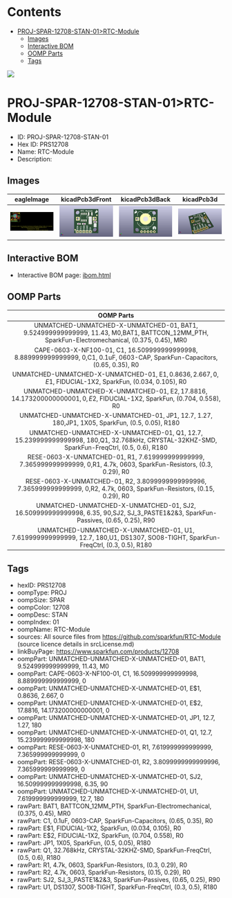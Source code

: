 



Contents
========

* [PROJ-SPAR-12708-STAN-01>RTC-Module](#proj-spar-12708-stan-01rtc-module)
	* [Images](#images)
	* [Interactive BOM](#interactive-bom)
	* [OOMP Parts](#oomp-parts)
	* [Tags](#tags)
  
![][im]
# PROJ-SPAR-12708-STAN-01>RTC-Module

- ID: PROJ-SPAR-12708-STAN-01
- Hex ID: PRS12708
- Name: RTC-Module
- Description: 

## Images
  
  

|eagleImage|kicadPcb3dFront|kicadPcb3dBack|kicadPcb3d|
| :---: | :---: | :---: | :---: |
|[![eagleImage](eagleImage_140.png)](eagleImage_600.png)|[![kicadPcb3dFront](kicadPcb3dFront_140.png)](kicadPcb3dFront_600.png)|[![kicadPcb3dBack](kicadPcb3dBack_140.png)](kicadPcb3dBack_600.png)|[![kicadPcb3d](kicadPcb3d_140.png)](kicadPcb3d_600.png)|

## Interactive BOM

- Interactive BOM page: [ibom.html](kicad/bom/ibom.html)

## OOMP Parts
  

|OOMP Parts|
| :---: |
|UNMATCHED-UNMATCHED-X-UNMATCHED-01, BAT1, 9.524999999999999, 11.43, M0,BAT1, BATTCON_12MM_PTH, SparkFun-Electromechanical, (0.375, 0.45), MR0|
|CAPE-0603-X-NF100-01, C1, 16.509999999999998, 8.889999999999999, 0,C1, 0.1uF, 0603-CAP, SparkFun-Capacitors, (0.65, 0.35), R0|
|UNMATCHED-UNMATCHED-X-UNMATCHED-01, E$1, 0.8636, 2.667, 0,E$1, FIDUCIAL-1X2, SparkFun, (0.034, 0.105), R0|
|UNMATCHED-UNMATCHED-X-UNMATCHED-01, E$2, 17.8816, 14.173200000000001, 0,E$2, FIDUCIAL-1X2, SparkFun, (0.704, 0.558), R0|
|UNMATCHED-UNMATCHED-X-UNMATCHED-01, JP1, 12.7, 1.27, 180,JP1, 1X05, SparkFun, (0.5, 0.05), R180|
|UNMATCHED-UNMATCHED-X-UNMATCHED-01, Q1, 12.7, 15.239999999999998, 180,Q1, 32.768kHz, CRYSTAL-32KHZ-SMD, SparkFun-FreqCtrl, (0.5, 0.6), R180|
|RESE-0603-X-UNMATCHED-01, R1, 7.619999999999999, 7.365999999999999, 0,R1, 4.7k, 0603, SparkFun-Resistors, (0.3, 0.29), R0|
|RESE-0603-X-UNMATCHED-01, R2, 3.8099999999999996, 7.365999999999999, 0,R2, 4.7k, 0603, SparkFun-Resistors, (0.15, 0.29), R0|
|UNMATCHED-UNMATCHED-X-UNMATCHED-01, SJ2, 16.509999999999998, 6.35, 90,SJ2, SJ_3_PASTE1&2&3, SparkFun-Passives, (0.65, 0.25), R90|
|UNMATCHED-UNMATCHED-X-UNMATCHED-01, U1, 7.619999999999999, 12.7, 180,U1, DS1307, SO08-TIGHT, SparkFun-FreqCtrl, (0.3, 0.5), R180|

## Tags

- hexID: PRS12708
- oompType: PROJ
- oompSize: SPAR
- oompColor: 12708
- oompDesc: STAN
- oompIndex: 01
- oompName: RTC-Module
- sources: All source files from https://github.com/sparkfun/RTC-Module (source licence details in srcLicense.md)
- linkBuyPage: https://www.sparkfun.com/products/12708
- oompPart: UNMATCHED-UNMATCHED-X-UNMATCHED-01, BAT1, 9.524999999999999, 11.43, M0
- oompPart: CAPE-0603-X-NF100-01, C1, 16.509999999999998, 8.889999999999999, 0
- oompPart: UNMATCHED-UNMATCHED-X-UNMATCHED-01, E$1, 0.8636, 2.667, 0
- oompPart: UNMATCHED-UNMATCHED-X-UNMATCHED-01, E$2, 17.8816, 14.173200000000001, 0
- oompPart: UNMATCHED-UNMATCHED-X-UNMATCHED-01, JP1, 12.7, 1.27, 180
- oompPart: UNMATCHED-UNMATCHED-X-UNMATCHED-01, Q1, 12.7, 15.239999999999998, 180
- oompPart: RESE-0603-X-UNMATCHED-01, R1, 7.619999999999999, 7.365999999999999, 0
- oompPart: RESE-0603-X-UNMATCHED-01, R2, 3.8099999999999996, 7.365999999999999, 0
- oompPart: UNMATCHED-UNMATCHED-X-UNMATCHED-01, SJ2, 16.509999999999998, 6.35, 90
- oompPart: UNMATCHED-UNMATCHED-X-UNMATCHED-01, U1, 7.619999999999999, 12.7, 180
- rawPart: BAT1, BATTCON_12MM_PTH, SparkFun-Electromechanical, (0.375, 0.45), MR0
- rawPart: C1, 0.1uF, 0603-CAP, SparkFun-Capacitors, (0.65, 0.35), R0
- rawPart: E$1, FIDUCIAL-1X2, SparkFun, (0.034, 0.105), R0
- rawPart: E$2, FIDUCIAL-1X2, SparkFun, (0.704, 0.558), R0
- rawPart: JP1, 1X05, SparkFun, (0.5, 0.05), R180
- rawPart: Q1, 32.768kHz, CRYSTAL-32KHZ-SMD, SparkFun-FreqCtrl, (0.5, 0.6), R180
- rawPart: R1, 4.7k, 0603, SparkFun-Resistors, (0.3, 0.29), R0
- rawPart: R2, 4.7k, 0603, SparkFun-Resistors, (0.15, 0.29), R0
- rawPart: SJ2, SJ_3_PASTE1&2&3, SparkFun-Passives, (0.65, 0.25), R90
- rawPart: U1, DS1307, SO08-TIGHT, SparkFun-FreqCtrl, (0.3, 0.5), R180



[im]: kicadPcb3d_450.png
